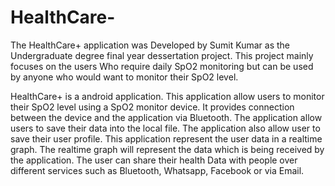 # HealthCare-
The HealthCare+ application was Developed by Sumit Kumar as the Undergraduate degree final year dessertation
project. This project mainly focuses on the users Who require daily SpO2 monitoring but can be used by 
anyone who would want to monitor their SpO2 level.

HealthCare+ is a android application. This application allow users to monitor their SpO2 level using a
SpO2 monitor device. It provides connection between the device and the application via Bluetooth. The
application allow users to save their data into the local file. The application also allow user to save
their user profile. This application represent the user data in a realtime graph. The realtime graph will 
represent the data which is being received by the application. The user can share their health Data with 
people over different services such as Bluetooth, Whatsapp, Facebook or via Email.
